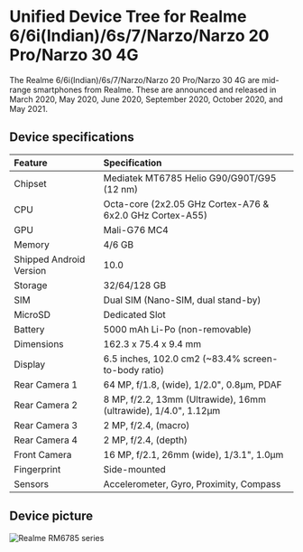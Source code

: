 # Unified Device Tree for Realme 6/6i(Indian)/6s/7/Narzo/Narzo 20 Pro/Narzo 30 4G

The Realme 6/6i(Indian)/6s/7/Narzo/Narzo 20 Pro/Narzo 30 4G are mid-range smartphones from Realme. These are announced and released in March 2020, May 2020, June 2020, September 2020, October 2020, and May 2021.

## Device specifications

| Feature                 | Specification                                                   |
| :---------------------- | :---------------------------------------------------------------|
| Chipset                 | Mediatek MT6785 Helio G90/G90T/G95 (12 nm)                      |
| CPU                     | Octa-core (2x2.05 GHz Cortex-A76 & 6x2.0 GHz Cortex-A55)        |
| GPU                     | Mali-G76 MC4                                                    |
| Memory                  | 4/6 GB                                                          |
| Shipped Android Version | 10.0                                                            |
| Storage                 | 32/64/128 GB                                                    |
| SIM                     | Dual SIM (Nano-SIM, dual stand-by)                              |
| MicroSD                 | Dedicated Slot                                                  |
| Battery                 | 5000 mAh Li-Po (non-removable)                                  |
| Dimensions              | 162.3 x 75.4 x 9.4 mm                                           |
| Display                 | 6.5 inches, 102.0 cm2 (~83.4% screen-to-body ratio)             |
| Rear Camera 1           | 64 MP, f/1.8, (wide), 1/2.0", 0.8µm, PDAF                       |
| Rear Camera 2           | 8 MP, f/2.2, 13mm (Ultrawide), 16mm (ultrawide), 1/4.0", 1.12µm |
| Rear Camera 3           | 2 MP, f/2.4, (macro)                                            |
| Rear Camera 4           | 2 MP, f/2.4, (depth)                                            |
| Front Camera            | 16 MP, f/2.1, 26mm (wide), 1/3.1", 1.0µm                        |
| Fingerprint             | Side-mounted                                                    |
| Sensors                 | Accelerometer, Gyro, Proximity, Compass                         |

## Device picture

![Realme RM6785 series](https://fdn2.gsmarena.com/vv/pics/realme/realme-7-1.jpg)
